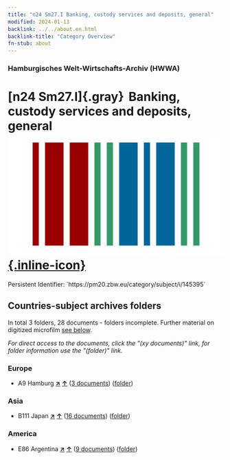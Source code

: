 ```yaml
---
title: "n24 Sm27.I Banking, custody services and deposits, general"
modified: 2024-01-13
backlink: ../../about.en.html
backlink-title: "Category Overview"
fn-stub: about
---
```


### Hamburgisches Welt-Wirtschafts-Archiv (HWWA)

# [n24 Sm27.I]{.gray}&#8201; Banking, custody services and deposits, general &#160; [![Wikidata](/images/Wikidata-logo.svg "Wikidata"){.inline-icon}](http://www.wikidata.org/entity/Q104711047)

<div class="hint">Persistent Identifier: `https://pm20.zbw.eu/category/subject/i/145395`</div>







## Countries-subject archives folders







In total 3 folders, 28 documents - folders incomplete. Further material on digitized microfilm [see below](#filmsections).

_For direct access to the documents, click the "(xy documents)" link, for folder information use the "(folder)" link._



### Europe

- A9 Hamburg [**&nearr;**](../../../geo/i/140905/about.en.html "Hamburg (all folders)") [**&uarr;**](../../../geo/about.en.html#A9 "Country category system") (<a href="https://pm20.zbw.eu/iiifview/folder/sh/140905,145395" title="about: Hamburg : Banking, custody services and deposits, general" target="_blank">3 documents</a>) ([folder](../../../../folder/sh/1409xx/140905/1453xx/145395/about.en.html))

### Asia

- B111 Japan [**&nearr;**](../../../geo/i/141272/about.en.html "Japan (all folders)") [**&uarr;**](../../../geo/about.en.html#B111 "Country category system") (<a href="https://pm20.zbw.eu/iiifview/folder/sh/141272,145395" title="about: Japan : Banking, custody services and deposits, general" target="_blank">16 documents</a>) ([folder](../../../../folder/sh/1412xx/141272/1453xx/145395/about.en.html))

### America

- E86 Argentina [**&nearr;**](../../../geo/i/141692/about.en.html "Argentina (all folders)") [**&uarr;**](../../../geo/about.en.html#E86 "Country category system") (<a href="https://pm20.zbw.eu/iiifview/folder/sh/141692,145395" title="about: Argentina : Banking, custody services and deposits, general" target="_blank">9 documents</a>) ([folder](../../../../folder/sh/1416xx/141692/1453xx/145395/about.en.html))



<a id="filmsections" />













